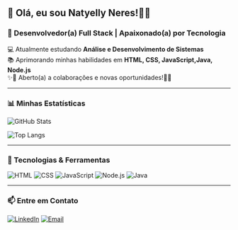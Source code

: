 ## 👋 Olá, eu sou Natyelly Neres!🌸✨
### 🚀 Desenvolvedor(a) Full Stack | Apaixonado(a) por Tecnologia

💻 Atualmente estudando **Análise e Desenvolvimento de Sistemas**  
📚 Aprimorando minhas habilidades em **HTML, CSS, JavaScript,Java, Node.js**  
✨🌸 Aberto(a) a colaborações e novas oportunidades!🌸✨

---

### 📊 Minhas Estatísticas
![GitHub Stats](https://github-readme-stats.vercel.app/api?usernamde=Natyellyneres&show_icons=true&theme=radical)

![Top Langs](https://github-readme-stats.vercel.app/api/top-langs?username=Natyellyneres&layout=compact&theme=radical)


---

### 🚀 Tecnologias & Ferramentas

![HTML](https://img.shields.io/badge/HTML-E34F26?style=for-the-badge&logo=html5&logoColor=white)
![CSS](https://img.shields.io/badge/CSS-1572B6?style=for-the-badge&logo=css&logoColor=white)
![JavaScript](https://img.shields.io/badge/JavaScript-F7DF1E?style=for-the-badge&logo=javascript&logoColor=black)
![Node.js](https://img.shields.io/badge/Node.js-43853D?style=for-the-badge&logo=node.js&logoColor=white)
![Java](https://img.shields.io/badge/Java-F8B800?style=for-the-badge&logo=logo=JavaColor=black)

---

### 📫 Entre em Contato

[![LinkedIn](https://img.shields.io/badge/LinkedIn-0077B5?style=for-the-badge&logo=linkedin&logoColor=white)](https://www.linkedin.com/in/natyelly-neres-lustosa-98b83722b/)
[![Email](https://img.shields.io/badge/Email-D14836?style=for-the-badge&logo=gmail&logoColor=white)](mailto:natyelly.neres77@gmail.com)


